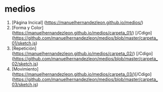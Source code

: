 # medios
1. [Página Incical] (https://manuelhernandezleon.github.io/medios/)
2. [Forma y Color] (https://manuelhernandezleon.github.io/medios/carpeta_01/) [/Cdigo]   (https://github.com/manuelhernandezleon/medios/blob/master/carpeta_01/sketch.js)
3. [Repetición] (https://manuelhernandezleon.github.io/medios/carpeta_02/) [/Cdigo] (https://github.com/manuelhernandezleon/medios/blob/master/carpeta_02/sketch.js)
4. [Movimiento] (https://manuelhernandezleon.github.io/medios/carpeta_03/)[/Cdigo] (https://github.com/manuelhernandezleon/medios/blob/master/carpeta_03/sketch.js)
